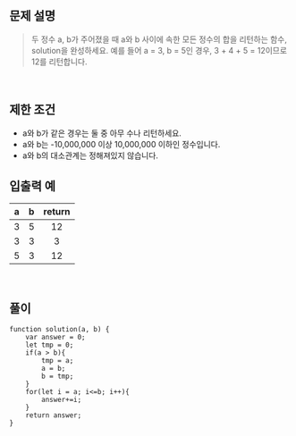 ## 문제 설명

> 두 정수 a, b가 주어졌을 때 a와 b 사이에 속한 모든 정수의 합을 리턴하는 함수, solution을 완성하세요.
예를 들어 a = 3, b = 5인 경우, 3 + 4 + 5 = 12이므로 12를 리턴합니다.

<br>

## 제한 조건

- a와 b가 같은 경우는 둘 중 아무 수나 리턴하세요.
- a와 b는 -10,000,000 이상 10,000,000 이하인 정수입니다.
- a와 b의 대소관계는 정해져있지 않습니다.

## 입출력 예

|a	|b	|return|
|:-:|:-:|:-:|
|3	|5	|12|
|3	|3	|3|
|5	|3	|12|

<br>

## 풀이

```
function solution(a, b) {
    var answer = 0;
    let tmp = 0;
    if(a > b){
        tmp = a;
        a = b;
        b = tmp;
    }
    for(let i = a; i<=b; i++){
        answer+=i;
    }
    return answer;
}
```